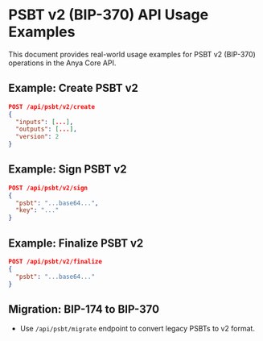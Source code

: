 # PSBT v2 (BIP-370) API Usage Examples

This document provides real-world usage examples for PSBT v2 (BIP-370) operations in the Anya Core API.

## Example: Create PSBT v2

```json
POST /api/psbt/v2/create
{
  "inputs": [...],
  "outputs": [...],
  "version": 2
}
```

## Example: Sign PSBT v2

```json
POST /api/psbt/v2/sign
{
  "psbt": "...base64...",
  "key": "..."
}
```

## Example: Finalize PSBT v2

```json
POST /api/psbt/v2/finalize
{
  "psbt": "...base64..."
}
```

## Migration: BIP-174 to BIP-370

- Use `/api/psbt/migrate` endpoint to convert legacy PSBTs to v2 format.
